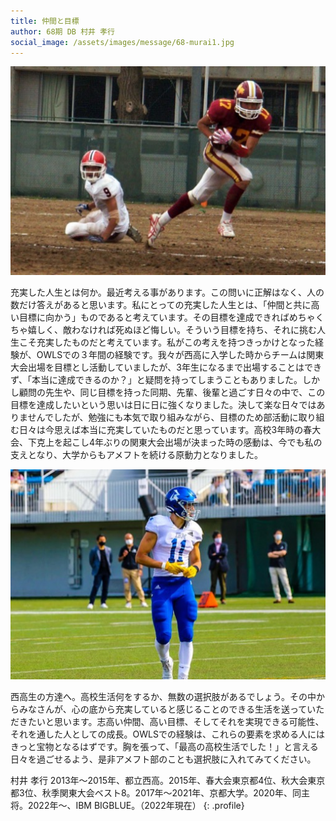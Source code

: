 ```yaml
---
title: 仲間と目標
author: 68期 DB 村井 孝行
social_image: /assets/images/message/68-murai1.jpg
---
```


![村井 高校時写真](/assets/images/message/68-murai1.jpg)

充実した人生とは何か。最近考える事があります。この問いに正解はなく、人の数だけ答えがあると思います。私にとっての充実した人生とは、「仲間と共に高い目標に向かう」ものであると考えています。その目標を達成できればめちゃくちゃ嬉しく、敵わなければ死ぬほど悔しい。そういう目標を持ち、それに挑む人生こそ充実したものだと考えています。私がこの考えを持つきっかけとなった経験が、OWLSでの３年間の経験です。我々が西高に入学した時からチームは関東大会出場を目標とし活動していましたが、3年生になるまで出場することはできず、「本当に達成できるのか？」と疑問を持ってしまうこともありました。しかし顧問の先生や、同じ目標を持った同期、先輩、後輩と過ごす日々の中で、この目標を達成したいという思いは日に日に強くなりました。決して楽な日々ではありませんでしたが、勉強にも本気で取り組みながら、目標のため部活動に取り組む日々は今思えば本当に充実していたものだと思っています。高校3年時の春大会、下克上を起こし4年ぶりの関東大会出場が決まった時の感動は、今でも私の支えとなり、大学からもアメフトを続ける原動力となりました。

![村井 写真](/assets/images/message/68-murai2.jpg)

西高生の方達へ。高校生活何をするか、無数の選択肢があるでしょう。その中からみなさんが、心の底から充実していると感じることのできる生活を送っていただきたいと思います。志高い仲間、高い目標、そしてそれを実現できる可能性、それを通した人としての成長。OWLSでの経験は、これらの要素を求める人にはきっと宝物となるはずです。胸を張って、「最高の高校生活でした！」と言える日々を過ごせるよう、是非アメフト部のことも選択肢に入れてみてください。

村井 孝行
2013年～2015年、都立西高。2015年、春大会東京都4位、秋大会東京都3位、秋季関東大会ベスト8。2017年〜2021年、京都大学。2020年、同主将。2022年〜、IBM BIGBLUE。（2022年現在）
{: .profile}
